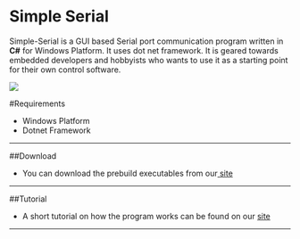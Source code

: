 # Simple Serial
Simple-Serial is a GUI based Serial port communication program written in **C#** for Windows Platform.
It uses dot net framework.
It is geared towards embedded developers and hobbyists who wants to use it as a starting point for their own control software.

<img src = "http://www.xanthium.in/sites/default/files/site-images/serial-prog-csharp-gui/opensource-csharp-serial-port-software.jpg"/>

#Requirements
 - Windows Platform
 - Dotnet Framework

------------------------------------------------------------------------------------------------------------------------------------------

##Download
- You can download the prebuild executables from our<a href ="http://www.xanthium.in/building-opensource-gui-based-serial-port-communication-program-dot-net-framework-and-arduino#microcontroller-interface"> site </a>

------------------------------------------------------------------------------------------------------------------------------------------
##Tutorial
- A short tutorial on how the program works can be found on our <a href ="http://www.xanthium.in/building-opensource-gui-based-serial-port-communication-program-dot-net-framework-and-arduino#microcontroller-interface" > site </a>

------------------------------------------------------------------------------------------------------------------------------------------

